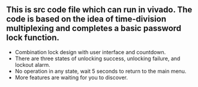 ## This is src code file which can run in vivado. The code is based on the idea of time-division multiplexing and completes a basic password lock function.

- Combination lock design with user interface and countdown.
- There are three states of unlocking success, unlocking failure, and lockout alarm.
- No operation in any state, wait 5 seconds to return to the main menu.
- More features are waiting for you to discover.